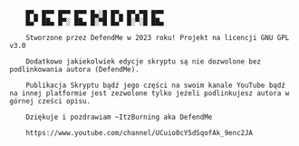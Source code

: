 



















		█▀▄ █▀▀ █▀▀ █▀▀ █▄░█ █▀▄ █▀▄▀█ █▀▀  
		█▄▀ ██▄ █▀░ ██▄ █░▀█ █▄▀ █░▀░█ ██▄   

		Stworzone przez DefendMe w 2023 roku! Projekt na licencji GNU GPL v3.0

		Dodatkowo jakiekolwiek edycje skryptu są nie dozwolone bez podlinkowania autora (DefendMe).

		Publikacja Skryptu bądź jego części na swoim kanale YouTube bądź na innej platformie jest zezwolone tylko jeżeli podlinkujesz autora w górnej cześci opisu.

		Dziękuje i pozdrawiam ~ItzBurning aka DefendMe
		
		https://www.youtube.com/channel/UCuio0cY5dSqofAk_9enc2JA 
















































